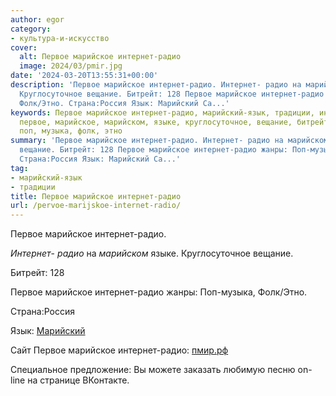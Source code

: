 ```yaml
---
author: egor
category:
- культура-и-искусство
cover:
  alt: Первое марийское интернет-радио
  image: 2024/03/pmir.jpg
date: '2024-03-20T13:55:31+00:00'
description: 'Первое марийское интернет-радио. Интернет- радио на марийском языке.
  Круглосуточное вещание. Битрейт: 128 Первое марийское интернет-радио жанры: Поп-музыка,
  Фолк/Этно. Страна:Россия Язык: Марийский Са...'
keywords: Первое марийское интернет-радио, марийский-язык, традиции, интернет, радио,
  первое, марийское, марийском, языке, круглосуточное, вещание, битрейт, 128, жанры,
  поп, музыка, фолк, этно
summary: 'Первое марийское интернет-радио. Интернет- радио на марийском языке. Круглосуточное
  вещание. Битрейт: 128 Первое марийское интернет-радио жанры: Поп-музыка, Фолк/Этно.
  Страна:Россия Язык: Марийский Са...'
tag:
- марийский-язык
- традиции
title: Первое марийское интернет-радио
url: /pervoe-marijskoe-internet-radio/
---
```


Первое марийское интернет-радио.

_Интернет_- _радио_ на _марийском_ языке. Круглосуточное вещание.

Битрейт: 128

Первое марийское интернет-радио жанры: Поп-музыка, Фолк/Этно.

Страна:Россия

Язык: [Марийский](/filarmoniya/)

Сайт Первое марийское интернет-радио: [пмир.рф](https://xn--h1ahig.xn--p1ai/)

Специальное предложение: Вы можете заказать любимую песню on-line на странице ВКонтакте.